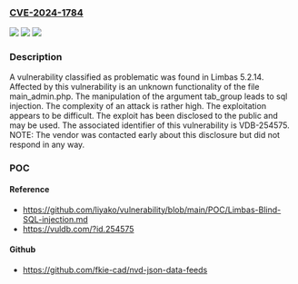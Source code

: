 ### [CVE-2024-1784](https://cve.mitre.org/cgi-bin/cvename.cgi?name=CVE-2024-1784)
![](https://img.shields.io/static/v1?label=Product&message=Limbas&color=blue)
![](https://img.shields.io/static/v1?label=Version&message=%3D%205.2.14%20&color=brighgreen)
![](https://img.shields.io/static/v1?label=Vulnerability&message=CWE-89%20SQL%20Injection&color=brighgreen)

### Description

A vulnerability classified as problematic was found in Limbas 5.2.14. Affected by this vulnerability is an unknown functionality of the file main_admin.php. The manipulation of the argument tab_group leads to sql injection. The complexity of an attack is rather high. The exploitation appears to be difficult. The exploit has been disclosed to the public and may be used. The associated identifier of this vulnerability is VDB-254575. NOTE: The vendor was contacted early about this disclosure but did not respond in any way.

### POC

#### Reference
- https://github.com/liyako/vulnerability/blob/main/POC/Limbas-Blind-SQL-injection.md
- https://vuldb.com/?id.254575

#### Github
- https://github.com/fkie-cad/nvd-json-data-feeds

